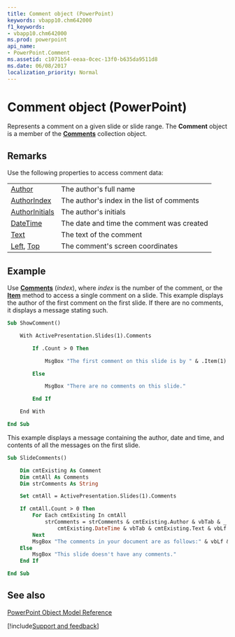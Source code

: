 ```yaml
---
title: Comment object (PowerPoint)
keywords: vbapp10.chm642000
f1_keywords:
- vbapp10.chm642000
ms.prod: powerpoint
api_name:
- PowerPoint.Comment
ms.assetid: c1071b54-eeaa-0cec-13f0-b635da9511d8
ms.date: 06/08/2017
localization_priority: Normal
---
```



# Comment object (PowerPoint)

Represents a comment on a given slide or slide range. The **Comment** object is a member of the **[Comments](PowerPoint.Comments.md)** collection object.


## Remarks

Use the following properties to access comment data:


|||
|:-----|:-----|
|[Author](PowerPoint.Comment.Author.md)|The author's full name|
|[AuthorIndex](PowerPoint.Comment.AuthorIndex.md)|The author's index in the list of comments|
|[AuthorInitials](PowerPoint.Comment.AuthorInitials.md)|The author's initials|
|[DateTime](PowerPoint.Comment.DateTime.md)|The date and time the comment was created|
|[Text](PowerPoint.Comment.Text.md)|The text of the comment|
|[Left](PowerPoint.Comment.Left.md), [Top](PowerPoint.Comment.Top.md)|The comment's screen coordinates|

## Example

Use  **[Comments](PowerPoint.Slide.Comments.md)** (_index_), where _index_ is the number of the comment, or the **[Item](PowerPoint.Comments.Item.md)** method to access a single comment on a slide. This example displays the author of the first comment on the first slide. If there are no comments, it displays a message stating such.


```vb
Sub ShowComment()

    With ActivePresentation.Slides(1).Comments

        If .Count > 0 Then

            MsgBox "The first comment on this slide is by " & .Item(1).Author

        Else

            MsgBox "There are no comments on this slide."

        End If

    End With

End Sub
```

This example displays a message containing the author, date and time, and contents of all the messages on the first slide.




```vb
Sub SlideComments()

    Dim cmtExisting As Comment
    Dim cmtAll As Comments
    Dim strComments As String

    Set cmtAll = ActivePresentation.Slides(1).Comments

    If cmtAll.Count > 0 Then
        For Each cmtExisting In cmtAll
            strComments = strComments & cmtExisting.Author & vbTab & _
                cmtExisting.DateTime & vbTab & cmtExisting.Text & vbLf
        Next
        MsgBox "The comments in your document are as follows:" & vbLf & strComments
    Else
        MsgBox "This slide doesn't have any comments."
    End If

End Sub
```


## See also


[PowerPoint Object Model Reference](overview/PowerPoint/object-model.md)

[!include[Support and feedback](~/includes/feedback-boilerplate.md)]